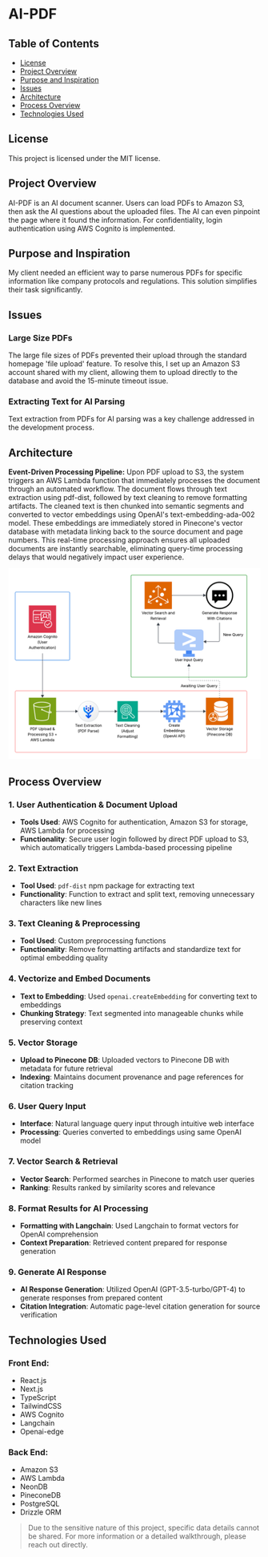 # AI-PDF
## Table of Contents
- [License](#license)
- [Project Overview](#project-overview)
- [Purpose and Inspiration](#purpose-and-inspiration)
- [Issues](#issues)
- [Architecture](#architecture)
- [Process Overview](#process-overview)
- [Technologies Used](#technologies-used)

## License
This project is licensed under the MIT license.

## Project Overview
AI-PDF is an AI document scanner. Users can load PDFs to Amazon S3, then ask the AI questions about the uploaded files. The AI can even pinpoint the page where it found the information. For confidentiality, login authentication using AWS Cognito is implemented.

## Purpose and Inspiration
My client needed an efficient way to parse numerous PDFs for specific information like company protocols and regulations. This solution simplifies their task significantly.

## Issues
### Large Size PDFs
The large file sizes of PDFs prevented their upload through the standard homepage 'file upload' feature. To resolve this, I set up an Amazon S3 account shared with my client, allowing them to upload directly to the database and avoid the 15-minute timeout issue.

### Extracting Text for AI Parsing
Text extraction from PDFs for AI parsing was a key challenge addressed in the development process.

## Architecture
**Event-Driven Processing Pipeline:** Upon PDF upload to S3, the system triggers an AWS Lambda function that immediately processes the document through an automated workflow. The document flows through text extraction using pdf-dist, followed by text cleaning to remove formatting artifacts. The cleaned text is then chunked into semantic segments and converted to vector embeddings using OpenAI's text-embedding-ada-002 model. These embeddings are immediately stored in Pinecone's vector database with metadata linking back to the source document and page numbers. This real-time processing approach ensures all uploaded documents are instantly searchable, eliminating query-time processing delays that would negatively impact user experience.

![AI-PDF System Architecture](./assets/images/AIPDFScannerDiagram.png)

## Process Overview
### 1. User Authentication & Document Upload
- **Tools Used**: AWS Cognito for authentication, Amazon S3 for storage, AWS Lambda for processing
- **Functionality**: Secure user login followed by direct PDF upload to S3, which automatically triggers Lambda-based processing pipeline

### 2. Text Extraction
- **Tool Used**: `pdf-dist` npm package for extracting text
- **Functionality**: Function to extract and split text, removing unnecessary characters like new lines

### 3. Text Cleaning & Preprocessing  
- **Tool Used**: Custom preprocessing functions
- **Functionality**: Remove formatting artifacts and standardize text for optimal embedding quality

### 4. Vectorize and Embed Documents
- **Text to Embedding**: Used `openai.createEmbedding` for converting text to embeddings
- **Chunking Strategy**: Text segmented into manageable chunks while preserving context

### 5. Vector Storage
- **Upload to Pinecone DB**: Uploaded vectors to Pinecone DB with metadata for future retrieval
- **Indexing**: Maintains document provenance and page references for citation tracking

### 6. User Query Input
- **Interface**: Natural language query input through intuitive web interface
- **Processing**: Queries converted to embeddings using same OpenAI model

### 7. Vector Search & Retrieval
- **Vector Search**: Performed searches in Pinecone to match user queries
- **Ranking**: Results ranked by similarity scores and relevance

### 8. Format Results for AI Processing
- **Formatting with Langchain**: Used Langchain to format vectors for OpenAI comprehension
- **Context Preparation**: Retrieved content prepared for response generation

### 9. Generate AI Response
- **AI Response Generation**: Utilized OpenAI (GPT-3.5-turbo/GPT-4) to generate responses from prepared content
- **Citation Integration**: Automatic page-level citation generation for source verification

## Technologies Used
### Front End:
- React.js
- Next.js
- TypeScript
- TailwindCSS
- AWS Cognito
- Langchain
- Openai-edge

### Back End:
- Amazon S3
- AWS Lambda
- NeonDB
- PineconeDB
- PostgreSQL
- Drizzle ORM

> Due to the sensitive nature of this project, specific data details cannot be shared. For more information or a detailed walkthrough, please reach out directly.
